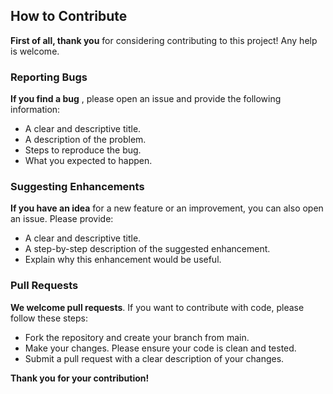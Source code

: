 ## How to Contribute
**First of all, thank you** for considering contributing to this project! Any help is welcome.

### Reporting Bugs
**If you find a bug** , please open an issue and provide the following information:

- A clear and descriptive title.
- A description of the problem.
- Steps to reproduce the bug.
- What you expected to happen.

### Suggesting Enhancements
**If you have an idea** for a new feature or an improvement, you can also open an issue. Please provide:

- A clear and descriptive title.
- A step-by-step description of the suggested enhancement.
- Explain why this enhancement would be useful.

### Pull Requests
**We welcome pull requests**. If you want to contribute with code, please follow these steps:

- Fork the repository and create your branch from main.
- Make your changes. Please ensure your code is clean and tested.
- Submit a pull request with a clear description of your changes.

**Thank you for your contribution!**